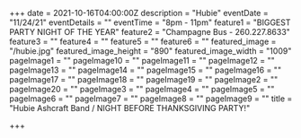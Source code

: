 +++
date = 2021-10-16T04:00:00Z
description = "Hubie"
eventDate = "11/24/21"
eventDetails = ""
eventTime = "8pm - 11pm"
feature1 = "BIGGEST PARTY NIGHT OF THE YEAR"
feature2 = "Champagne Bus - 260.227.8633"
feature3 = ""
feature4 = ""
feature5 = ""
feature6 = ""
featured_image = "/hubie.jpg"
featured_image_height = "890"
featured_image_width = "1009"
pageImage1 = ""
pageImage10 = ""
pageImage11 = ""
pageImage12 = ""
pageImage13 = ""
pageImage14 = ""
pageImage15 = ""
pageImage16 = ""
pageImage17 = ""
pageImage18 = ""
pageImage19 = ""
pageImage2 = ""
pageImage20 = ""
pageImage3 = ""
pageImage4 = ""
pageImage5 = ""
pageImage6 = ""
pageImage7 = ""
pageImage8 = ""
pageImage9 = ""
title = "Hubie Ashcraft Band / NIGHT BEFORE THANKSGIVING PARTY!"

+++
